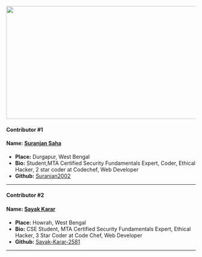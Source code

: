 <p align="center">
  <img width="700" height="300" src="https://hacktoberfest.digitalocean.com/_nuxt/img/logo-hacktoberfest-full.f42e3b1.svg">
</p>


#### Contributor #1
#### Name: [Suranjan Saha](https://github.com/Suranjan2002)
- **Place:** Durgapur, West Bengal
- **Bio:** Student,MTA Certified Security Fundamentals Expert, Coder, Ethical Hacker, 2 star coder at Codechef, Web Developer
- **Github:** [Suranjan2002](https://github.com/Suranjan2002)
---

#### Contributor #2
#### Name: [Sayak Karar](https://github.com/Sayak-Karar-2581)
- **Place:** Howrah, West Bengal
- **Bio:** CSE Student, MTA Certified Security Fundamentals Expert, Ethical Hacker, 3 Star Coder at Code Chef, Web Developer
- **Github:** [Sayak-Karar-2581](https://github.com/Sayak-Karar-2581)
---
